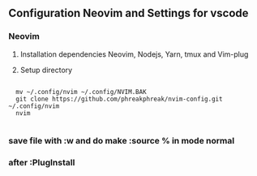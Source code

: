 ## Configuration Neovim and Settings for vscode

### Neovim 

1. Installation dependencies Neovim, Nodejs, Yarn, tmux and Vim-plug

2. Setup directory

```shell

  mv ~/.config/nvim ~/.config/NVIM.BAK
  git clone https://github.com/phreakphreak/nvim-config.git ~/.config/nvim
  nvim
  
```

### save file with :w and do make :source % in mode normal
### after :PlugInstall

